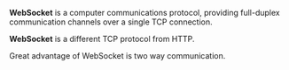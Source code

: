 **WebSocket** is a computer communications protocol, providing full-duplex communication channels over a single TCP connection.

**WebSocket** is a different TCP protocol from HTTP.

Great advantage of WebSocket is two way communication.
